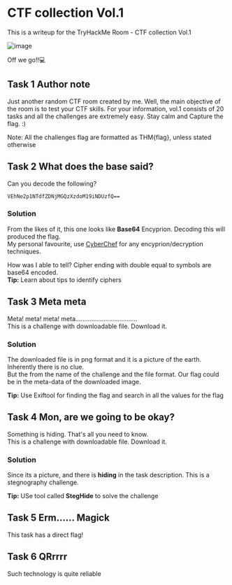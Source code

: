 # CTF collection Vol.1
This is a writeup for the TryHackMe Room - CTF collection Vol.1

![image](https://user-images.githubusercontent.com/73820496/188527816-1b4355d3-2123-42c3-b5f3-c3cd1db9249c.png)

Off we go!!:computer:

## Task 1  Author note
Just another random CTF room created by me. Well, the main objective of the room is to test your CTF skills. For your information, vol.1 consists of 20 tasks and all the challenges are extremely easy. Stay calm and Capture the flag. :)

Note: All the challenges flag are formatted as THM{flag}, unless stated otherwise

## Task 2  What does the base said?
Can you decode the following?

`VEhNe2p1NTdfZDNjMGQzXzdoM19iNDUzfQ==`

### Solution
From the likes of it, this one looks like **Base64** Encyprion. Decoding this will produced the flag.<br>
My personal favourite, use [CyberChef](https://gchq.github.io/CyberChef/) for any encyprion/decryption techniques.<br>

How was I able to tell? Cipher ending with double equal to symbols are base64 encoded.<br>
**Tip:** Learn about tips to identify ciphers

## Task 3 Meta meta
Meta! meta! meta! meta...................................
<br>
This is a challenge with downloadable file. Download it.

### Solution
The downloaded file is in png format and it is a picture of the earth. Inherently there is no clue.<br>
But the from the name of the challenge and the file format. Our flag could be in the meta-data of the downloaded image.

**Tip:** Use Exiftool for finding the flag and search in all the values for the flag

## Task 4 Mon, are we going to be okay?
Something is hiding. That's all you need to know.
<br>
This is a challenge with downloadable file. Download it.

### Solution
Since its a picture, and there is **hiding** in the task description. This is a stegnography challenge.

**Tip:** USe tool called **StegHide** to solve the challenge

## Task 5 Erm...... Magick
This task has a direct flag!

## Task 6 QRrrrr
Such technology is quite reliable
